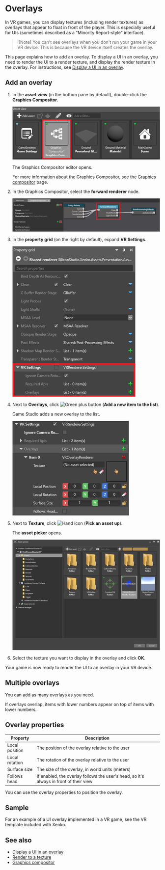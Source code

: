 # Overlays

In VR games, you can display textures (including render textures) as overlays that appear to float in front of the player. This is especially useful for UIs (sometimes described as a "Minority Report-style" interface).

> ![Note]
> You can't see overlays when you don't run your game in your VR device. This is because the VR device itself creates the overlay.

This page explains how to add an overlay. To display a UI in an overlay, you need to render the UI to a render texture, and display the render texture in the overlay. For instructions, see [Display a UI in an overlay](display-a-UI-in-an-overlay.md).

## Add an overlay

1. In the **asset view** (in the bottom pane by default), double-click the **Graphics Compositor**.

    ![Graphics compositor asset](../graphics/graphics-compositor/media/graphics-compositor-asset.png)

    The Graphics Compositor editor opens.

    For more information about the Graphics Compositor, see the [Graphics compositor](../graphics/graphics-compositor/index.md) page.

2. In the Graphics Compositor, select the **forward renderer** node.

    ![Select forward renderer](media/select-forward-renderer.png)

3. In the **property grid** (on the right by default), expand **VR Settings**.

    ![VR settings](media/vr-settings.png)

4. Next to **Overlays**, click ![Green plus button](~/manual/game-studio/media/green-plus-icon.png) (**Add a new item to the list**).

    Game Studio adds a new overlay to the list.

    ![Add VR item](media/add-overlay.png)

5. Next to **Texture**, click ![Hand icon](~/manual/game-studio/media/hand-icon.png) (**Pick an asset up**).

    The **asset picker** opens.

    ![Select render texture](../graphics/graphics-compositor/media/asset-picker-select-render-texture.png)

6. Select the texture you want to display in the overlay and click **OK**.

Your game is now ready to render the UI to an overlay in your VR device.

## Multiple overlays

You can add as many overlays as you need.

If overlays overlap, items with lower numbers appear on top of items with lower numbers.

## Overlay properties

| Property       | Description   
|----------------|------------------
| Local position | The position of the overlay relative to the user                           
| Local rotation | The rotation of the overlay relative to the user                           
| Surface size   | The size of the overlay, in world units (meters)                           
| Follows head   | If enabled, the overlay follows the user's head, so it's always in front of their view 

You can use the overlay properties to position the overlay.

## Sample

For an example of a UI overlay implemented in a VR game, see the VR template included with Xenko.

## See also

* [Display a UI in an overlay](display-a-UI-in-an-overlay.md)
* [Render to a texture](../graphics/graphics-compositor/render-to-a-texture.md)
* [Graphics compositor](../graphics/graphics-compositor/index.md)